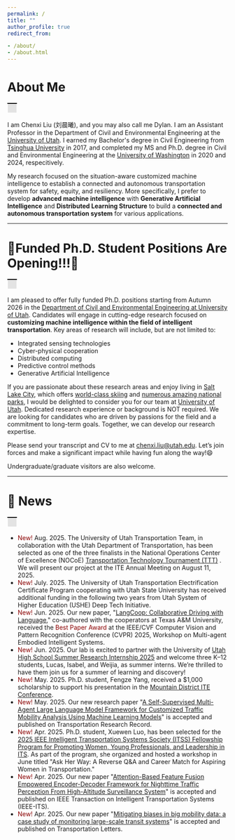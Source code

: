 ```yaml
---
permalink: /
title: ""
author_profile: true
redirect_from:

- /about/
- /about.html
---
```


<!-- Google tag (gtag.js) -->
<script async src="https://www.googletagmanager.com/gtag/js?id=G-N3SV85HRDK"></script>
<script>
  window.dataLayer = window.dataLayer || [];
  function gtag(){dataLayer.push(arguments);}
  gtag('js', new Date());

  gtag('config', 'G-N3SV85HRDK');
</script>

# About Me

<table>
    <tr>
        <td style="background-color: #E3E3E3; border-top: 2px solid black; border-bottom: 0.05px solid white; border-left: 0.05px solid white; border-right: 0.05px solid white; padding: 10px; height: 1px;">
        </td>
    </tr>
</table>

I am Chenxi Liu (刘晨曦), and you may also call me Dylan. I am an Assistant Professor in the Department of Civil and Environmental Engineering at the [University of Utah](https://www.civil.utah.edu/). I earned my Bachelor's degree in Civil Engineering from [Tsinghua University](https://www.civil.tsinghua.edu.cn/ceen/) in 2017, and completed my MS and Ph.D. degree in Civil and Environmental Engineering at the [University of Washington](https://www.ce.washington.edu/) in 2020 and 2024, respecitively.

My research focused on the situation-aware customized machine intelligence to establish a connected and autonomous transportation system for safety, equity, and resiliency. More specifically, I prefer to develop **advanced machine intelligence** with **Generative Artificial Intelligence** and **Distributed Learning Structure** to build a **connected and autonomous transportation system** for various applications.

---

# 🚀️Funded Ph.D. Student Positions Are Opening!!!🚀️

<table>
    <tr>
        <td style="background-color: #E3E3E3; border-top: 2px solid black; border-bottom: 0.05px solid white; border-left: 0.05px solid white; border-right: 0.05px solid white; padding: 10px; height: 1px;">
        </td>
    </tr>
</table>

I am pleased to offer fully funded Ph.D. positions starting from Autumn 2026 in the [Department of Civil and Environmental Engineering at University of Utah](https://www.civil.utah.edu). Candidates will engage in cutting-edge research focused on **customizing machine intelligence within the field of intelligent transportation**. Key areas of research will include, but are not limited to:

* Integrated sensing technologies
* Cyber-physical cooperation
* Distributed computing
* Predictive control methods
* Generative Artificial Intelligence

If you are passionate about these research areas and enjoy living in [Salt Lake City](https://en.wikipedia.org/wiki/Salt_Lake_City), which offers [world-class skiing](https://www.visitutah.com/plan-your-trip/plan-your-ski-trip/utahs-easy-access) and [numerous amazing national parks](https://www.nps.gov/state/ut/index.htm), I would be delighted to consider you for our team at [University of Utah](https://en.wikipedia.org/wiki/University_of_Utah). Dedicated research experience or background is NOT required. We are looking for candidates who are driven by passions for the field and a commitment to long-term goals. Together, we can develop our research expertise.

Please send your transcript and CV to me at [chenxi.liu@utah.edu](). Let’s join forces and make a significant impact while having fun along the way!😄

Undergraduate/graduate visitors are also welcome.

---

# 🎉️ News

<table>
    <tr>
        <td style="background-color: #E3E3E3; border-top: 2px solid black; border-bottom: 0.05px solid white; border-left: 0.05px solid white; border-right: 0.05px solid white; padding: 10px; height: 1px;">
        </td>
    </tr>
</table>

* <span style="color:darkred"> New! </span> Aug. 2025. The University of Utah Transportation Team, in collaboration with the Utah Department of Transportation, has been selected as one of the three finalists in the National Operations Center of Excellence (NOCoE) [Transportation Technology Tournament (TTT)](https://transportationops.org/transportation-technology-tournament/2025) . We will present our project at the ITE Annual Meeting on August 11, 2025.
* <span style="color:darkred"> New! </span> July. 2025. The University of Utah Transportation Electrification Certificate Program cooperating with Utah State University has received additional funding in the following two years from Utah System of Higher Education (USHE) Deep Tech Initiative. 
* <span style="color:darkred"> New! </span> Jun. 2025. Our new paper, "[LangCoop: Collaborative Driving with Language](https://openaccess.thecvf.com/content/CVPR2025W/MEIS/html/Gao_LangCoop_Collaborative_Driving_with_Language_CVPRW_2025_paper.html)," co-authored with the cooperators at Texas A&M University, received the <span style="color:darkred"> Best Paper Award </span> at the IEEE/CVF Computer Vision and Pattern Recognition Conference (CVPR) 2025, Workshop on Multi-agent Embodied Intelligent Systems.
* <span style="color:darkred"> New! </span> Jun. 2025. Our lab is excited to partner with the University of [Utah High School Summer Research Internship 2025](https://www.price.utah.edu/k12/high-school-summer-research-internship) and welcome three K–12 students, Lucas, Isabel, and Weijia, as summer interns. We’re thrilled to have them join us for a summer of learning and discovery!
* <span style="color:darkred"> New! </span> May. 2025. Ph.D. student, Fengze Yang, received a $1,000 scholarship to support his presentation in the [Mountain District ITE Conference](https://www.civil.utah.edu/2025/06/10/university-of-utah-recognized-at-2025-ite-mountain-district-annual-meeting/). 
* <span style="color:darkred"> New! </span> May. 2025. Our new research paper "[A Self-Supervised Multi-Agent Large Language Model Framework for Customized Traffic Mobility Analysis Using Machine Learning Models](https://doi.org/10.1177/036119812513224)" is accepted and published on Transportation Research Record. 
* <span style="color:darkred"> New! </span> Apr. 2025. Ph.D. student, Xuewen Luo, has been selected for the [2025 IEEE Intelligent Transportation Systems Society (ITSS) Fellowship Program for Promoting Women, Young Professionals, and Leadership in ITS](https://ieee-itss.org/the-2025-fellowship-program-for-promoting-women-young-professionals-and-leadership-in-its/). As part of the program, she organized and hosted a workshop in June titled "Ask Her Way: A Reverse Q&A and Career Match for Aspiring Women in Transportation."
* <span style="color:darkred"> New! </span> Apr. 2025. Our new paper "[Attention-Based Feature Fusion Empowered Encoder-Decoder Framework for Nighttime Traffic Perception From High-Altitude Surveillance System](https://ieeexplore.ieee.org/document/10976423)" is accepted and published on IEEE Transaction on Intelligent Transportation Systems (IEEE-ITS). 
* <span style="color:darkred"> New! </span> Apr. 2025. Our new paper "[Mitigating biases in big mobility data: a case study of monitoring large-scale transit systems](https://www.tandfonline.com/doi/abs/10.1080/19427867.2024.2379703)" is accepted and published on Transportation Letters. 



<!-- * <span style="color:darkred"> New! </span> Sep. 2024. The forum paper, "Potentials and Challenges of AI-Empowered Solutions to Urban Transportation Infrastructure Systems (UTIS): NSF AI-Transportation Workshop Phase I" was selected as the [ASCE Editor's Choice](https://ascelibrary.org/jtepbs/te_editors_choice_collection) in Issue 9 - September 2024 -->
<!-- * <span style="color:darkred"> New! </span> Apr. 2024. I will join the Department of Civil and Environmental Engineering at the [University of Utah as an Assistant Professor](https://www.civil.utah.edu/faculty/) in the upcming autumn semester. -->
<!-- * <span style="color:darkred"> New! </span> Apr. 2024. A new forum paper, "Potentials and Challenges of AI-Empowered Solutions to Urban Transportation Infrastructure Systems (UTIS): NSF AI-Transportation Workshop Phase I" was accepted by Journal of Transportation Engineering, Part A: Systems. -->
<!-- * <span style="color:darkred"> New! </span> Mar. 2024. A new research paper, "[Traffic Performance Score: Measure Urban Mobility and Online Predict Near-term Traffic like Weather Forecast.](https://journals.sagepub.com/doi/abs/10.1177/03611981231222232)" was published on Transportation Research Record. -->
<!-- * <span style="color:darkred"> New! </span> Mar. 2024. I was invited to serve as a member of the Edge Computing Subcommittee under the [TRB Standing Committee on AI and Advanced Computing Applications](https://sites.google.com/view/trbaed50). -->
<!-- * <span style="color:darkred"> New! </span> Feb. 2024. I have been invited to join the editorial board of [Digital Transportation and Safety (DTS)](https://www.maxapress.com/dts/specials) as a young member. -->

